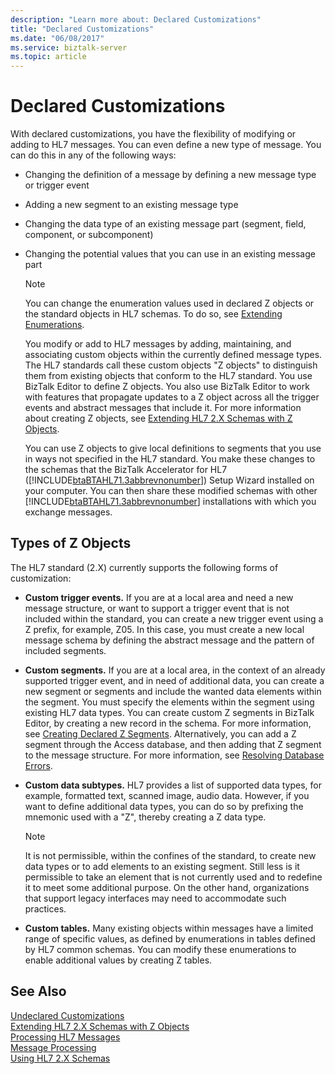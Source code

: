 ```yaml
---
description: "Learn more about: Declared Customizations"
title: "Declared Customizations"
ms.date: "06/08/2017"
ms.service: biztalk-server
ms.topic: article
---
```

# Declared Customizations
With declared customizations, you have the flexibility of modifying or adding to HL7 messages. You can even define a new type of message. You can do this in any of the following ways:  
  
- Changing the definition of a message by defining a new message type or trigger event  
  
- Adding a new segment to an existing message type  
  
- Changing the data type of an existing message part (segment, field, component, or subcomponent)  
  
- Changing the potential values that you can use in an existing message part  
  
  > [!NOTE]
  >  You can change the enumeration values used in declared Z objects or the standard objects in HL7 schemas. To do so, see [Extending Enumerations](../../adapters-and-accelerators/accelerator-hl7/extending-enumerations.md).  
  
  You modify or add to HL7 messages by adding, maintaining, and associating custom objects within the currently defined message types. The HL7 standards call these custom objects "Z objects" to distinguish them from existing objects that conform to the HL7 standard. You use BizTalk Editor to define Z objects. You also use BizTalk Editor to work with features that propagate updates to a Z object across all the trigger events and abstract messages that include it. For more information about creating Z objects, see [Extending HL7 2.X Schemas with Z Objects](../../adapters-and-accelerators/accelerator-hl7/extending-hl7-2-x-schemas-with-z-objects.md).  
  
  You can use Z objects to give local definitions to segments that you use in ways not specified in the HL7 standard. You make these changes to the schemas that the BizTalk Accelerator for HL7 ([!INCLUDE[btaBTAHL71.3abbrevnonumber](../../includes/btabtahl71-3abbrevnonumber-md.md)]) Setup Wizard installed on your computer. You can then share these modified schemas with other [!INCLUDE[btaBTAHL71.3abbrevnonumber](../../includes/btabtahl71-3abbrevnonumber-md.md)] installations with which you exchange messages.  
  
## Types of Z Objects  
 The HL7 standard (2.X) currently supports the following forms of customization:  
  
-   **Custom trigger events.** If you are at a local area and need a new message structure, or want to support a trigger event that is not included within the standard, you can create a new trigger event using a Z prefix, for example, Z05. In this case, you must create a new local message schema by defining the abstract message and the pattern of included segments.  
  
-   **Custom segments.** If you are at a local area, in the context of an already supported trigger event, and in need of additional data, you can create a new segment or segments and include the wanted data elements within the segment. You must specify the elements within the segment using existing HL7 data types. You can create custom Z segments in BizTalk Editor, by creating a new record in the schema. For more information, see [Creating Declared Z Segments](../../adapters-and-accelerators/accelerator-hl7/creating-declared-z-segments.md). Alternatively, you can add a Z segment through the Access database, and then adding that Z segment to the message structure. For more information, see [Resolving Database Errors](../../adapters-and-accelerators/accelerator-hl7/resolving-database-errors.md).  
  
-   **Custom data subtypes.** HL7 provides a list of supported data types, for example, formatted text, scanned image, audio data. However, if you want to define additional data types, you can do so by prefixing the mnemonic used with a "Z", thereby creating a Z data type.  
  
    > [!NOTE]
    >  It is not permissible, within the confines of the standard, to create new data types or to add elements to an existing segment. Still less is it permissible to take an element that is not currently used and to redefine it to meet some additional purpose. On the other hand, organizations that support legacy interfaces may need to accommodate such practices.  
  
-   **Custom tables.** Many existing objects within messages have a limited range of specific values, as defined by enumerations in tables defined by HL7 common schemas. You can modify these enumerations to enable additional values by creating Z tables.  
  
## See Also  
 [Undeclared Customizations](../../adapters-and-accelerators/accelerator-hl7/undeclared-customizations.md)   
 [Extending HL7 2.X Schemas with Z Objects](../../adapters-and-accelerators/accelerator-hl7/extending-hl7-2-x-schemas-with-z-objects.md)   
 [Processing HL7 Messages](../../adapters-and-accelerators/accelerator-hl7/processing-hl7-messages.md)   
 [Message Processing](../../adapters-and-accelerators/accelerator-hl7/message-processing.md)   
 [Using HL7 2.X Schemas](../../adapters-and-accelerators/accelerator-hl7/using-hl7-2-x-schemas.md)
